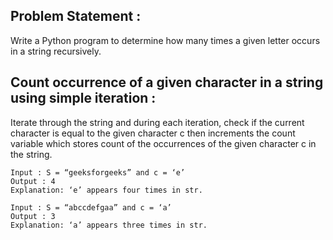 ## Problem Statement :
Write a Python program to determine how many times a given letter occurs in a string recursively.

## Count occurrence of a given character in a string using simple iteration :
Iterate through the string and during each iteration, check if the current character is equal to the given character c then increments the count variable which stores count of the occurrences of the given character c in the string.
    
    Input : S = “geeksforgeeks” and c = ‘e’
    Output : 4
    Explanation: ‘e’ appears four times in str.

    Input : S = “abccdefgaa” and c = ‘a’
    Output : 3
    Explanation: ‘a’ appears three times in str.
